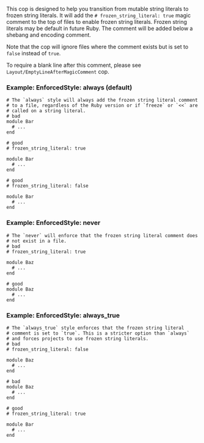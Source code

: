 This cop is designed to help you transition from mutable string literals
to frozen string literals.
It will add the `# frozen_string_literal: true` magic comment to the top
of files to enable frozen string literals. Frozen string literals may be
default in future Ruby. The comment will be added below a shebang and
encoding comment.

Note that the cop will ignore files where the comment exists but is set
to `false` instead of `true`.

To require a blank line after this comment, please see
`Layout/EmptyLineAfterMagicComment` cop.

### Example: EnforcedStyle: always (default)
    # The `always` style will always add the frozen string literal comment
    # to a file, regardless of the Ruby version or if `freeze` or `<<` are
    # called on a string literal.
    # bad
    module Bar
      # ...
    end

    # good
    # frozen_string_literal: true

    module Bar
      # ...
    end

    # good
    # frozen_string_literal: false

    module Bar
      # ...
    end

### Example: EnforcedStyle: never
    # The `never` will enforce that the frozen string literal comment does
    # not exist in a file.
    # bad
    # frozen_string_literal: true

    module Baz
      # ...
    end

    # good
    module Baz
      # ...
    end

### Example: EnforcedStyle: always_true
    # The `always_true` style enforces that the frozen string literal
    # comment is set to `true`. This is a stricter option than `always`
    # and forces projects to use frozen string literals.
    # bad
    # frozen_string_literal: false

    module Baz
      # ...
    end

    # bad
    module Baz
      # ...
    end

    # good
    # frozen_string_literal: true

    module Bar
      # ...
    end